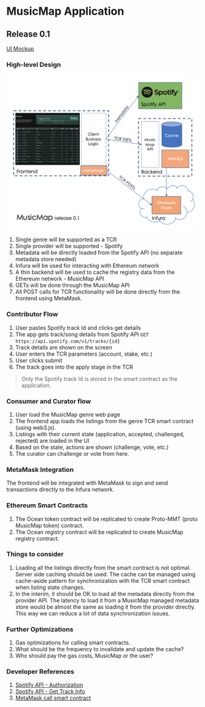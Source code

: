 # MusicMap Application

## Release 0.1

[UI Mockup](https://xd.adobe.com/view/18353a75-d195-464b-6048-392543616c56-6e04/)

### High-level Design

![Release 0.1 HLD](../specs/release0.1-hld.png)

1. Single genre will be supported as a TCR
1. Single provider will be supported - Spotify
1. Metadata will be directly loaded from the Spotify API (no separate metadata store needed)
1. Infura will be used for interacting with Ethereum network
1. A thin backend will be used to cache the registry data from the Ethereum network - MusicMap API
1. GETs will be done through the MusicMap API
1. All POST calls for TCR functionality will be done directly from the frontend using MetaMask.

### Contributor Flow

1. User pastes Spotify track Id and clicks get details
1. The app gets track/song details from Spotify API `GET https://api.spotify.com/v1/tracks/{id}`
1. Track details are shown on the screen
1. User enters the TCR parameters (account, stake, etc.)
1. User clicks submit
1. The track goes into the apply stage in the TCR

> Only the Spotify track Id is stored in the smart contract as the application.

### Consumer and Curator flow

1. User load the MusicMap genre web page
1. The frontend app loads the listings from the genre TCR smart contract (using web3.js).
1. Listings with their current state (application, accepted, challenged, rejected) are loaded in the UI
1. Based on the state, actions are shown (challenge, vote, etc.)
1. The curator can challenge or vote from here.

### MetaMask Integration

The frontend will be integrated with MetaMask to sign and send transactions directly to the Infura network.

### Ethereum Smart Contracts

1. The Ocean token contract will be replicated to create Proto-MMT (proto MusicMap token) contract.
1. The Ocean registry contract will be replicated to create MusicMap registry contract.

### Things to consider

1. Loading all the listings directly from the smart contract is not optimal. Server side caching should be used. The cache can be managed using cache-aside pattern for synchronization with the TCR smart contract when listing state changes.
1. In the interim, it should be OK to load all the metadata directly from the provider API. The latency to load it from a MusicMap managed metadata store would be almost the same as loading it from the provider directly. This way we can reduce a lot of data synchronization issues.

### Further Optimizations

1. Gas optimizations for calling smart contracts.
1. What should be the frequency to invalidate and update the cache?
1. Who should pay the gas costs, MusicMap or the user?

### Developer References

1. [Spotify API - Authorization](https://developer.spotify.com/documentation/general/guides/authorization-guide/)
1. [Spotify API - Get Track Info](https://developer.spotify.com/documentation/web-api/reference/tracks/get-track/)
1. [MetaMask call smart contract](https://medium.com/metamask/calling-a-smart-contract-with-a-button-d278b1e76705)
